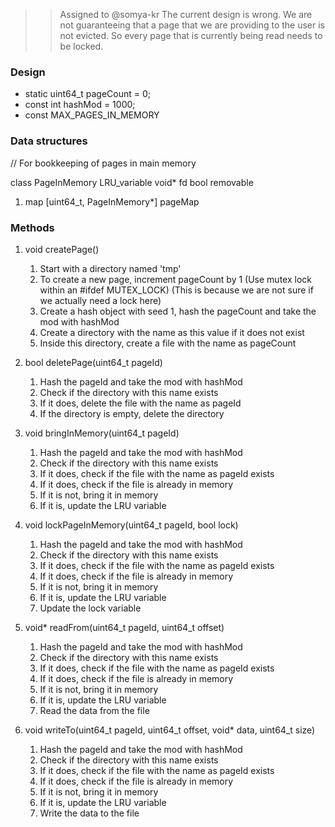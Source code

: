 >> Assigned to @somya-kr
> The current design is wrong. We are not guaranteeing that a page that we are providing to the user is not evicted. So every page that is currently being read needs to be locked.

### Design
- static uint64_t pageCount = 0;
- const int hashMod = 1000;
- const MAX_PAGES_IN_MEMORY

### Data structures

// For bookkeeping of pages in main memory

class PageInMemory
   LRU_variable
   void* 
   fd
   bool removable

1. map [uint64_t, PageInMemory*] pageMap

### Methods

1. void createPage()
   1. Start with a directory named 'tmp'
   2. To create a new page, increment pageCount by 1 (Use mutex lock within an #ifdef MUTEX_LOCK) (This is because we are not sure if we actually need a lock here)
   3. Create a hash object with seed 1, hash the pageCount and take the mod with hashMod
   4. Create a directory with the name as this value if it does not exist
   5. Inside this directory, create a file with the name as pageCount

2. bool deletePage(uint64_t pageId)
   1. Hash the pageId and take the mod with hashMod
   2. Check if the directory with this name exists
   3. If it does, delete the file with the name as pageId
   4. If the directory is empty, delete the directory

3. void bringInMemory(uint64_t pageId)
   1. Hash the pageId and take the mod with hashMod
   2. Check if the directory with this name exists
   3. If it does, check if the file with the name as pageId exists
   4. If it does, check if the file is already in memory
   5. If it is not, bring it in memory
   6. If it is, update the LRU variable

4. void lockPageInMemory(uint64_t pageId, bool lock)
   1. Hash the pageId and take the mod with hashMod
   2. Check if the directory with this name exists
   3. If it does, check if the file with the name as pageId exists
   4. If it does, check if the file is already in memory
   5. If it is not, bring it in memory
   6. If it is, update the LRU variable
   7. Update the lock variable

5. void* readFrom(uint64_t pageId, uint64_t offset)
   1. Hash the pageId and take the mod with hashMod
   2. Check if the directory with this name exists
   3. If it does, check if the file with the name as pageId exists
   4. If it does, check if the file is already in memory
   5. If it is not, bring it in memory
   6. If it is, update the LRU variable
   7. Read the data from the file

6. void writeTo(uint64_t pageId, uint64_t offset, void* data, uint64_t size)
   1. Hash the pageId and take the mod with hashMod
   2. Check if the directory with this name exists
   3. If it does, check if the file with the name as pageId exists
   4. If it does, check if the file is already in memory
   5. If it is not, bring it in memory
   6. If it is, update the LRU variable
   7. Write the data to the file

